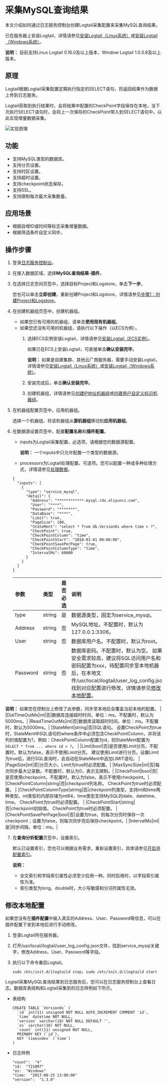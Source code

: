 # 采集MySQL查询结果

本文介绍如何通过日志服务控制台创建Logtail采集配置来采集MySQL查询结果。

已在服务器上安装Logtail，详情请参见[安装Logtail（Linux系统）](/cn.zh-CN/数据采集/Logtail采集/安装/安装Logtail（Linux系统）.md)或[安装Logtail（Windows系统）](/cn.zh-CN/数据采集/Logtail采集/安装/安装Logtail（Windows系统）.md)。

**说明：** 目前支持Linux Logtail 0.16.0及以上版本，Window Logtail 1.0.0.8及以上版本。

## 原理

Logtail根据Logtail采集配置定期执行指定的SELECT语句，将返回结果作为数据上传到日志服务。

Logtail获取到执行结果时，会将结果中配置的CheckPoint字段保存在本地，当下次执行SELECT语句时，会将上一次保存的CheckPoint带入到SELECT语句中，以此实现增量数据采集。

![实现原理](https://static-aliyun-doc.oss-cn-hangzhou.aliyuncs.com/assets/img/zh-CN/2430559951/p2930.png)

## 功能

-   支持MySQL类型的数据库。
-   支持分页设置。
-   支持时区设置。
-   支持超时设置。
-   支持checkpoint状态保存。
-   支持SSL。
-   支持限制每次最大采集数量。

## 应用场景

-   根据自增ID或时间等标志采集增量数据。
-   根据筛选条件自定义同步。

## 操作步骤

1.  登录[日志服务控制台](https://sls.console.aliyun.com)。

2.  在接入数据区域，选择**MySQL查询结果-插件**。

3.  在选择日志空间页签中，选择目标Project和Logstore，单击**下一步**。

    您也可以单击**立即创建**，重新创建Project和Logstore，详情请参见[步骤1：创建Project和Logstore](/cn.zh-CN/快速入门/快速入门.md)。

4.  在创建机器组页签中，创建机器组。

    -   如果您已有可用的机器组，请单击**使用现有机器组**。
    -   如果您还没有可用的机器组，请执行以下操作（以ECS为例）。
        1.  选择ECS实例安装Logtail，详情请参见[安装Logtail（ECS实例）](/cn.zh-CN/数据采集/Logtail采集/安装/安装Logtail（ECS实例）.md)。

            如果已在ECS上安装Logtail，可直接单击**确认安装完毕**。

            **说明：** 如果是自建集群、其他云厂商服务器，需要手动安装Logtail，详情请参见[安装Logtail（Linux系统）](/cn.zh-CN/数据采集/Logtail采集/安装/安装Logtail（Linux系统）.md#)或[安装Logtail（Windows系统）](/cn.zh-CN/数据采集/Logtail采集/安装/安装Logtail（Windows系统）.md)。

        2.  安装完成后，单击**确认安装完毕**。
        3.  创建机器组，详情请参见[创建IP地址机器组](/cn.zh-CN/数据采集/Logtail采集/机器组/创建IP地址机器组.md)或[创建用户自定义标识机器组](/cn.zh-CN/数据采集/Logtail采集/机器组/创建用户自定义标识机器组.md)。
5.  在机器组配置页签中，应用机器组。

    选择一个机器组，将该机器组从**源机器组**移动到**应用机器组**。

6.  在数据源设置页签中，配置**配置名称**和**插件配置**。

    -   inputs为Logtail采集配置，必选项，请根据您的数据源配置。

        **说明：** 一个inputs中只允许配置一个类型的数据源。

    -   processors为Logtail处理配置，可选项。您可以配置一种或多种处理方式，详情请参见[处理数据](/cn.zh-CN/数据采集/Logtail采集/使用Logtail插件采集数据/处理数据.md)。
    ```
    {
      "inputs": [
        {
          "type": "service_mysql",
          "detail": {
            "Address": "************.mysql.rds.aliyuncs.com",
            "User": "****",
            "Password": "*******",
            "DataBase": "****",
            "Limit": true,
            "PageSize": 100,
            "StateMent": "select * from db.VersionOs where time > ?",
            "CheckPoint": true,
            "CheckPointColumn": "time",
            "CheckPointStart": "2018-01-01 00:00:00",
            "CheckPointSavePerPage": true,
            "CheckPointColumnType": "time",
            "IntervalMs": 60000
          }
        }
      ]
    }
    ```

    |参数|类型|是否必选|说明|
    |:-|:-|:---|:-|
    |type|string|是|数据源类型，固定为service\_mysql。|
    |Address|string|否|MySQL地址。不配置时，默认为127.0.0.1:3306。|
    |User|string|否|数据库用户名。不配置时，默认为root。|
    |Password|string|否|数据库密码。不配置时，默认为空。 如果安全需求较高，建议将SQL访问用户名和密码配置为xxx，待配置同步至本地机器后，在本地文件/usr/local/ilogtail/user\_log\_config.json找到对应配置进行修改，详情请参见[修改本地配置](#section_62v_7yx_0sh)。

**说明：** 如果您在控制台上修改了此参数，同步至本地后会覆盖当前本地的配置。 |
    |DialTimeOutMs|int|否|数据库连接超时时间，单位：ms。不配置时，默认为5000ms。|
    |ReadTimeOutMs|int|否|数据库读取超时时间，单位：ms。不配置时，默认为5000ms。|
    |StateMent|string|否|SQL语句。 设置CheckPoint为true时，StateMent中SQL语句的where条件中必须包含CheckPointColumn，并将该列的值配置为?。例如：CheckPointColumn配置为id，则StateMent配置为`SELECT * from ... where id > ?`。 |
    |Limit|bool|否|是否使用Limit分页。不配置时，默认为false，表示不使用Limit分页。 建议使用Limit进行分页。设置Limit为true后，进行SQL查询时，会自动在StateMent中追加LIMIT语句。 |
    |PageSize|int|否|分页大小，Limit为true时必须配置。|
    |MaxSyncSize|int|否|每次同步最大记录数。不配置时，默认为0，表示无限制。|
    |CheckPoint|bool|否|是否使用checkpoint。不配置时，默认为false，表示不使用checkpoint。|
    |CheckPointColumn|string|否|checkpoint列名称。 CheckPoint为true时必须配置。 |
    |CheckPointColumnType|string|否|checkpoint列类型，支持int和time两种类型。int类型的内部存储为int64，time类型支持MySQL的date、datetime、time。 CheckPoint为true时必须配置。 |
    |CheckPointStart|string|否|checkpoint初始值。 CheckPoint为true时必须配置。 |
    |CheckPointSavePerPage|bool|否|设置为true，则每次分页时保存一次checkpoint；设置为false，则每次同步完后保存checkpoint。|
    |IntervalMs|int|是|同步间隔，单位：ms。|

7.  在**查询分析配置**页签中，设置索引。

    默认已设置索引，您也可以根据业务需求，重新设置索引，具体请参见[开启并配置索引](/cn.zh-CN/查询与分析/开启并配置索引.md)。

    **说明：**

    -   全文索引和字段索引属性必须至少启用一种。同时启用时，以字段索引属性为准。
    -   索引类型为long、double时，大小写敏感和分词符属性无效。

## 修改本地配置

如果您没有在**插件配置**中输入真实的Address、User、Password等信息，可以在插件配置下发到本地后进行手动修改。

1.  登录Logtail所在服务器。

2.  打开/usr/local/ilogtail/user\_log\_config.json文件，找到service\_mysql关键字，修改Address、User、Password等字段。

3.  执行以下命令重启Logtail。

    ```
    sudo /etc/init.d/ilogtaild stop; sudo /etc/init.d/ilogtaild start
    ```


Logtail采集MySQL查询结果到日志服务后，您可以在日志服务控制台上查看日志。数据库表结构和Logtail采集到的日志样例如下所示。

-   表结构

    ```
    CREATE TABLE `VersionOs` (
      `id` int(11) unsigned NOT NULL AUTO_INCREMENT COMMENT 'id',
      `time` datetime NOT NULL,
      `version` varchar(10) NOT NULL DEFAULT '',
      `os` varchar(10) NOT NULL,
      `count` int(11) unsigned NOT NULL,
      PRIMARY KEY (`id`),
      KEY `timeindex` (`time`)
    )
    ```

-   日志样例

    ```
    "count":  "4"  
    "id:  "721097"  
    "os:  "Windows"  
    "time:  "2017-08-25 13:00:00"  
    "version":  "1.3.0"
    ```


